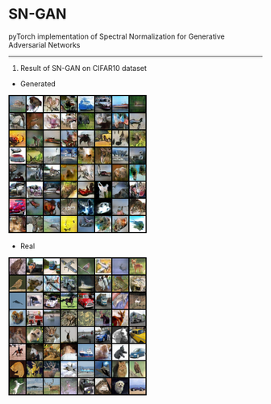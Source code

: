 # SN-GAN
pyTorch implementation of Spectral Normalization for Generative Adversarial Networks

--------------------
[SDGAN]:(https://arxiv.org/abs/1705.07904)

1. Result of SN-GAN on CIFAR10 dataset

* Generated

![Generated](log/fake_samples_epoch_199.png)

* Real

![Real](log/real_samples.png)
